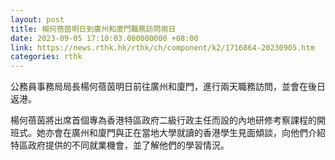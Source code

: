 ```yaml
---
layout: post
title: 楊何蓓茵明日到廣州和廈門職務訪問兩日
date: 2023-09-05 17:10:03.000000000 +08:00
link: https://news.rthk.hk/rthk/ch/component/k2/1716864-20230905.htm
categories: rthk
---
```


公務員事務局局長楊何蓓茵明日前往廣州和廈門，進行兩天職務訪問，並會在後日返港。

楊何蓓茵將出席首個專為香港特區政府二級行政主任而設的內地研修考察課程的開班式。她亦會在廣州和廈門與正在當地大學就讀的香港學生見面傾談，向他們介紹特區政府提供的不同就業機會，並了解他們的學習情況。
